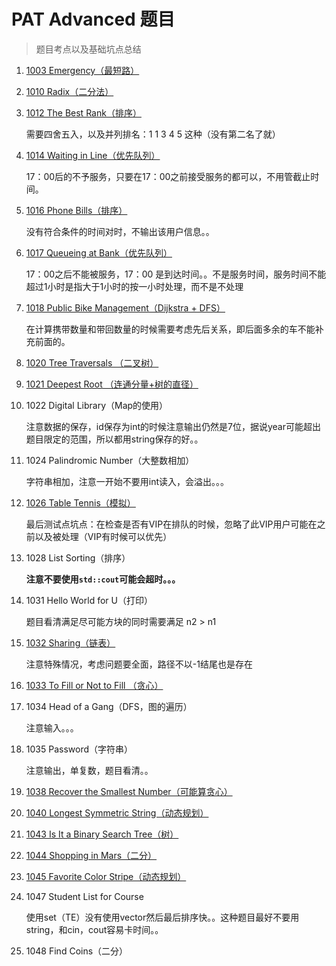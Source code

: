 # PAT Advanced 题目

> 题目考点以及基础坑点总结

1. [1003 Emergency（最短路）](https://joke-lin.top/2020/02/24/2020-02-24-PAT-Advanced-1003/)

2. [1010 Radix（二分法）](https://joke-lin.top/2020/03/19/2020-03-19-PAT-Advanced-1010/)

3. [1012 The Best Rank（排序）](https://joke-lin.top/2020/03/21/2020-03-21-PAT-Advanced-1012/)

	需要四舍五入，以及并列排名：1 1 3 4 5 这种（没有第二名了就）

4. [1014 Waiting in Line（优先队列）](https://joke-lin.top/2020/03/21/2020-03-24-PAT-Advanced-1014/)

	17：00后的不予服务，只要在17：00之前接受服务的都可以，不用管截止时间。

5. [1016 Phone Bills（排序）](https://joke-lin.top/2020/03/27/2020-03-27-PAT-Advanced-1016/)

	没有符合条件的时间对时，不输出该用户信息。。

6. [1017 Queueing at Bank（优先队列）](https://joke-lin.top/2020/03/29/2020-03-29-PAT-Advanced-1017/)

	17：00之后不能被服务，17：00 是到达时间。。不是服务时间，服务时间不能超过1小时是指大于1小时的按一小时处理，而不是不处理

7. [1018 Public Bike Management（Dijkstra + DFS）](https://joke-lin.top/2020/03/31/2020-03-31-PAT-Advanced-1018/)

	在计算携带数量和带回数量的时候需要考虑先后关系，即后面多余的车不能补充前面的。

8. [1020 Tree Traversals （二叉树）](https://joke-lin.top/2020/04/01/2020-04-01-PAT-Advanced-1020/)

9. [1021 Deepest Root （连通分量+树的直径）](https://joke-lin.top/2020/04/03/2020-04-03-PAT-Advanced-1021/)

10. 1022 Digital Library（Map的使用）

	注意数据的保存，id保存为int的时候注意输出仍然是7位，据说year可能超出题目限定的范围，所以都用string保存的好。。

11. 1024 Palindromic Number（大整数相加）

	字符串相加，注意一开始不要用int读入，会溢出。。。

12. [1026 Table Tennis（模拟）](https://joke-lin.top/2020/04/09/2020-04-09-PAT-Advanced-1026/)

	最后测试点坑点：在检查是否有VIP在排队的时候，忽略了此VIP用户可能在之前以及被处理（VIP有时候可以优先）

13. 1028 List Sorting（排序）

	**注意不要使用`std::cout`可能会超时。。。**

14. 1031 Hello World for U（打印）

	题目看清满足尽可能方块的同时需要满足 n2 > n1

15. [1032 Sharing（链表）](https://joke-lin.top/2020/04/11/2020-04-11-PAT-Advanced-1032/)

	注意特殊情况，考虑问题要全面，路径不以-1结尾也是存在

16. [1033 To Fill or Not to Fill （贪心）](https://joke-lin.top/2020/04/11/2020-04-11-PAT-Advanced-1033/)

17. 1034 Head of a Gang（DFS，图的遍历）

	注意输入。。。

18. 1035 Password（字符串）

	注意输出，单复数，题目看清。。

19. [1038 Recover the Smallest Number（可能算贪心）](https://joke-lin.top/2020/04/16/2020-04-16-PAT-Advanced-1038/)

20. [1040 Longest Symmetric String（动态规划）](https://joke-lin.top/2020/04/16/2020-04-16-PAT-Advanced-1040/)

21. [1043 Is It a Binary Search Tree（树）](https://joke-lin.top/2020/04/21/2020-04-21-PAT-Advanced-1043/)

22. [1044 Shopping in Mars（二分）](https://joke-lin.top/2020/04/21/2020-04-25-PAT-Advanced-1044/)

23. [1045 Favorite Color Stripe（动态规划）](https://joke-lin.top/2020/04/21/2020-04-27-PAT-Advanced-1045/)

24. 1047 Student List for Course

	使用set（TE）没有使用vector然后最后排序快。。这种题目最好不要用string，和cin，cout容易卡时间。。

25. 1048 Find Coins（二分）